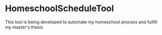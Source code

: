 # HomeschoolScheduleTool
This tool is being developed to automate my homeschool process and fulfill my master's thesis
